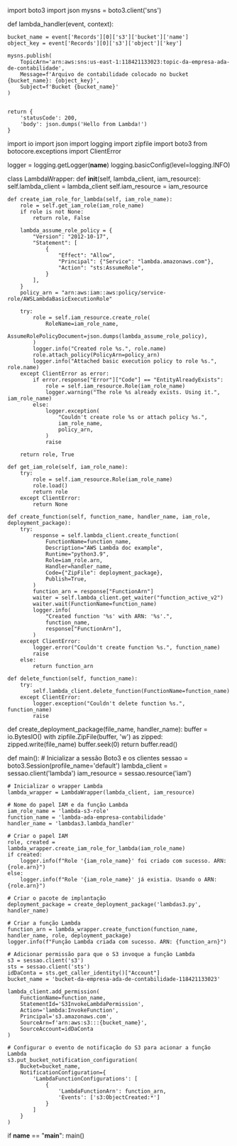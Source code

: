 import boto3
import json
mysns = boto3.client('sns')

def lambda_handler(event, context):

    bucket_name = event['Records'][0]['s3']['bucket']['name']
    object_key = event['Records'][0]['s3']['object']['key']
    
    mysns.publish(
        TopicArn='arn:aws:sns:us-east-1:118421133023:topic-da-empresa-ada-de-contabilidade',
        Message=f'Arquivo de contabilidade colocado no bucket {bucket_name}: {object_key}',
        Subject=f'Bucket {bucket_name}'
    )


    return {
        'statusCode': 200,
        'body': json.dumps('Hello from Lambda!')
    }

import io
import json
import logging
import zipfile
import boto3
from botocore.exceptions import ClientError

logger = logging.getLogger(__name__)
logging.basicConfig(level=logging.INFO)

class LambdaWrapper:
    def __init__(self, lambda_client, iam_resource):
        self.lambda_client = lambda_client
        self.iam_resource = iam_resource

    def create_iam_role_for_lambda(self, iam_role_name):
        role = self.get_iam_role(iam_role_name)
        if role is not None:
            return role, False

        lambda_assume_role_policy = {
            "Version": "2012-10-17",
            "Statement": [
                {
                    "Effect": "Allow",
                    "Principal": {"Service": "lambda.amazonaws.com"},
                    "Action": "sts:AssumeRole",
                }
            ],
        }
        policy_arn = "arn:aws:iam::aws:policy/service-role/AWSLambdaBasicExecutionRole"

        try:
            role = self.iam_resource.create_role(
                RoleName=iam_role_name,
                AssumeRolePolicyDocument=json.dumps(lambda_assume_role_policy),
            )
            logger.info("Created role %s.", role.name)
            role.attach_policy(PolicyArn=policy_arn)
            logger.info("Attached basic execution policy to role %s.", role.name)
        except ClientError as error:
            if error.response["Error"]["Code"] == "EntityAlreadyExists":
                role = self.iam_resource.Role(iam_role_name)
                logger.warning("The role %s already exists. Using it.", iam_role_name)
            else:
                logger.exception(
                    "Couldn't create role %s or attach policy %s.",
                    iam_role_name,
                    policy_arn,
                )
                raise

        return role, True

    def get_iam_role(self, iam_role_name):
        try:
            role = self.iam_resource.Role(iam_role_name)
            role.load()
            return role
        except ClientError:
            return None

    def create_function(self, function_name, handler_name, iam_role, deployment_package):
        try:
            response = self.lambda_client.create_function(
                FunctionName=function_name,
                Description="AWS Lambda doc example",
                Runtime="python3.9",
                Role=iam_role.arn,
                Handler=handler_name,
                Code={"ZipFile": deployment_package},
                Publish=True,
            )
            function_arn = response["FunctionArn"]
            waiter = self.lambda_client.get_waiter("function_active_v2")
            waiter.wait(FunctionName=function_name)
            logger.info(
                "Created function '%s' with ARN: '%s'.",
                function_name,
                response["FunctionArn"],
            )
        except ClientError:
            logger.error("Couldn't create function %s.", function_name)
            raise
        else:
            return function_arn

    def delete_function(self, function_name):
        try:
            self.lambda_client.delete_function(FunctionName=function_name)
        except ClientError:
            logger.exception("Couldn't delete function %s.", function_name)
            raise

def create_deployment_package(file_name, handler_name):
    buffer = io.BytesIO()
    with zipfile.ZipFile(buffer, 'w') as zipped:
        zipped.write(file_name)
    buffer.seek(0)
    return buffer.read()

def main():
    # Inicializar a sessão Boto3 e os clientes
    sessao = boto3.Session(profile_name='default')
    lambda_client = sessao.client('lambda')
    iam_resource = sessao.resource('iam')

    # Inicializar o wrapper Lambda
    lambda_wrapper = LambdaWrapper(lambda_client, iam_resource)

    # Nome do papel IAM e da função Lambda
    iam_role_name = 'lambda-s3-role'
    function_name = 'lambda-ada-empresa-contabilidade'
    handler_name = 'lambdas3.lambda_handler'

    # Criar o papel IAM
    role, created = lambda_wrapper.create_iam_role_for_lambda(iam_role_name)
    if created:
        logger.info(f"Role '{iam_role_name}' foi criado com sucesso. ARN: {role.arn}")
    else:
        logger.info(f"Role '{iam_role_name}' já existia. Usando o ARN: {role.arn}")

    # Criar o pacote de implantação
    deployment_package = create_deployment_package('lambdas3.py', handler_name)

    # Criar a função Lambda
    function_arn = lambda_wrapper.create_function(function_name, handler_name, role, deployment_package)
    logger.info(f"Função Lambda criada com sucesso. ARN: {function_arn}")

    # Adicionar permissão para que o S3 invoque a função Lambda
    s3 = sessao.client('s3')
    sts = sessao.client('sts')
    idDaConta = sts.get_caller_identity()["Account"]
    bucket_name = 'bucket-da-empresa-ada-de-contabilidade-118421133023'

    lambda_client.add_permission(
        FunctionName=function_name,
        StatementId='S3InvokeLambdaPermission',
        Action='lambda:InvokeFunction',
        Principal='s3.amazonaws.com',
        SourceArn=f'arn:aws:s3:::{bucket_name}',
        SourceAccount=idDaConta
    )

    # Configurar o evento de notificação do S3 para acionar a função Lambda
    s3.put_bucket_notification_configuration(
        Bucket=bucket_name,
        NotificationConfiguration={
            'LambdaFunctionConfigurations': [
                {
                    'LambdaFunctionArn': function_arn,
                    'Events': ['s3:ObjectCreated:*']
                }
            ]
        }
    )

if __name__ == "__main__":
    main()